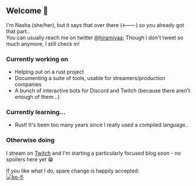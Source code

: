 ## Welcome 👋

I'm Nasha (she/her), but it says that over there (<---) so you already got that part..  
You can usually reach me on twitter @[hiramiyaa](https://twitter.com/hiramiyaa); Though I don't tweet so much anymore, I still check in!

### Currently working on
- Helping out on a rust project
- Documenting a suite of tools, usable for streamers/production companies
- A bunch of interactive bots for Discord and Twitch (because there aren't enough of them...)

### Currently learning...
- Rust! It's been too many years since I really used a compiled language..

### Otherwise doing
I stream on [Twitch](https://twitch.tv/hiramiya) and I'm starting a particularly focused blog soon - no spoilers here yet 😁

If you like what I do, spare change is happily accepted:  
[![ko-fi](https://www.ko-fi.com/img/githubbutton_sm.svg)](https://ko-fi.com/E1E61XUP0)

<!--
**Hiramiya/Hiramiya** is a ✨ _special_ ✨ repository because its `README.md` (this file) appears on your GitHub profile.

Here are some ideas to get you started:

- 🔭 I’m currently working on ...
- 🌱 I’m currently learning ...
- 👯 I’m looking to collaborate on ...
- 🤔 I’m looking for help with ...
- 💬 Ask me about ...
- 📫 How to reach me: ...
- 😄 Pronouns: ...
- ⚡ Fun fact: ...
-->
